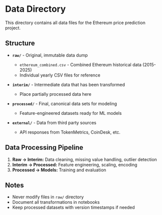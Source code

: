 # Data Directory

This directory contains all data files for the Ethereum price prediction project.

## Structure

- **`raw/`** - Original, immutable data dump
  - `ethereum_combined.csv` - Combined Ethereum historical data (2015-2025)
  - Individual yearly CSV files for reference

- **`interim/`** - Intermediate data that has been transformed
  - Place partially processed data here

- **`processed/`** - Final, canonical data sets for modeling
  - Feature-engineered datasets ready for ML models

- **`external/`** - Data from third party sources
  - API responses from TokenMetrics, CoinDesk, etc.

## Data Processing Pipeline

1. **Raw → Interim:** Data cleaning, missing value handling, outlier detection
2. **Interim → Processed:** Feature engineering, scaling, encoding
3. **Processed → Models:** Training and evaluation

## Notes

- Never modify files in `raw/` directory
- Document all transformations in notebooks
- Keep processed datasets with version timestamps if needed

